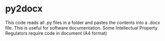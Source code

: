 # py2docx
This code reads all .py files in a folder and pastes the contents into a .docx file. This is useful for software documentation. Some Intellectual Property Regulators require code in document (A4 format)
